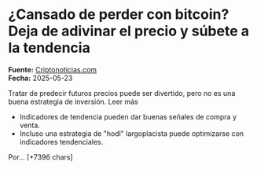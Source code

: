 # ¿Cansado de perder con bitcoin? Deja de adivinar el precio y súbete a la tendencia

**Fuente:** [Criptonoticias.com](https://www.criptonoticias.com/opinion/cansado-perder-bitcoin-adivinar-precio-tendencia/)  
**Fecha:** 2025-05-23

Tratar de predecir futuros precios puede ser divertido, pero no es una buena estrategia de inversión.
Leer más

<ul><li>Indicadores de tendencia pueden dar buenas señales de compra y venta.
</li><li>Incluso una estrategia de "hodl" largoplacista puede optimizarse con indicadores tendenciales.
</li></ul>
Por… [+7396 chars]
